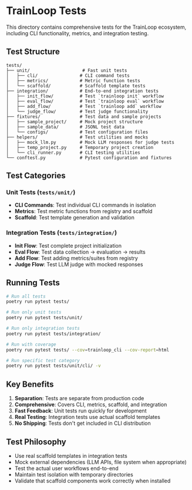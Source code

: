# TrainLoop Tests

This directory contains comprehensive tests for the TrainLoop ecosystem, including CLI functionality, metrics, and integration testing.

## Test Structure

```
tests/
├── unit/                    # Fast unit tests
│   ├── cli/                # CLI command tests
│   ├── metrics/            # Metric function tests  
│   └── scaffold/           # Scaffold template tests
├── integration/            # End-to-end integration tests
│   ├── init_flow/          # Test `trainloop init` workflow
│   ├── eval_flow/          # Test `trainloop eval` workflow
│   ├── add_flow/           # Test `trainloop add` workflow
│   └── judge_flow/         # Test judge functionality
├── fixtures/               # Test data and sample projects
│   ├── sample_project/     # Mock project structure
│   ├── sample_data/        # JSONL test data
│   └── configs/            # Test configuration files
├── helpers/                # Test utilities and mocks
│   ├── mock_llm.py         # Mock LLM responses for judge tests
│   ├── temp_project.py     # Temporary project creation
│   └── cli_runner.py       # CLI testing utilities
└── conftest.py             # Pytest configuration and fixtures

```

## Test Categories

### Unit Tests (`tests/unit/`)
- **CLI Commands**: Test individual CLI commands in isolation
- **Metrics**: Test metric functions from registry and scaffold
- **Scaffold**: Test template generation and validation

### Integration Tests (`tests/integration/`)
- **Init Flow**: Test complete project initialization
- **Eval Flow**: Test data collection → evaluation → results
- **Add Flow**: Test adding metrics/suites from registry
- **Judge Flow**: Test LLM judge with mocked responses

## Running Tests

```bash
# Run all tests
poetry run pytest tests/

# Run only unit tests
poetry run pytest tests/unit/

# Run only integration tests  
poetry run pytest tests/integration/

# Run with coverage
poetry run pytest tests/ --cov=trainloop_cli --cov-report=html

# Run specific test category
poetry run pytest tests/unit/cli/ -v
```

## Key Benefits

1. **Separation**: Tests are separate from production code
2. **Comprehensive**: Covers CLI, metrics, scaffold, and integration
3. **Fast Feedback**: Unit tests run quickly for development
4. **Real Testing**: Integration tests use actual scaffold templates
5. **No Shipping**: Tests don't get included in CLI distribution

## Test Philosophy

- Use real scaffold templates in integration tests
- Mock external dependencies (LLM APIs, file system when appropriate)
- Test the actual user workflows end-to-end
- Maintain test isolation with temporary directories
- Validate that scaffold components work correctly when installed
